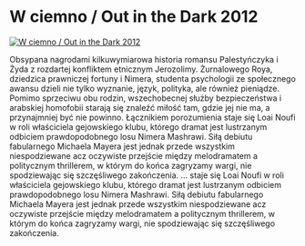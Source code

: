 W ciemno / Out in the Dark 2012 
=============
[![W ciemno / Out in the Dark 2012 ](http://vidos.pl/images/player.gif)](http://vidos.pl/w-ciemno-out-in-the-dark-2012)

 Obsypana nagrodami kilkuwymiarowa historia romansu Palestyńczyka i Żyda z rozdartej konfliktem etnicznym Jerozolimy. Żurnalowego Roya, dziedzica prawniczej fortuny i Nimera, studenta psychologii ze społecznego awansu dzieli nie tylko wyznanie, język, polityka, ale również pieniądze. Pomimo sprzeciwu obu rodzin, wszechobecnej służby bezpieczeństwa i arabskiej homofobii starają się znaleźć miłość tam, gdzie jej nie ma, a przynajmniej być nie powinno. Łącznikiem porozumienia staje się Loai Noufi w roli właściciela gejowskiego klubu, którego dramat jest lustrzanym odbiciem prawdopodobnego losu Nimera Mashrawi. Siłą debiutu fabularnego Michaela Mayera jest jednak przede wszystkim niespodziewane acz oczywiste przejście między melodramatem a politycznym thrillerem, w którym do końca zagryzamy wargi, nie spodziewając się szczęśliwego zakończenia.   ... staje się Loai Noufi w roli właściciela gejowskiego klubu, którego dramat jest lustrzanym odbiciem prawdopodobnego losu Nimera Mashrawi. Siłą debiutu fabularnego Michaela Mayera jest jednak przede wszystkim niespodziewane acz oczywiste przejście między melodramatem a politycznym thrillerem, w którym do końca zagryzamy wargi, nie spodziewając się szczęśliwego zakończenia.
